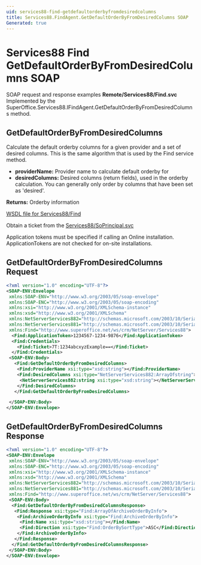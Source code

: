 ```yaml
---
uid: services88-find-getdefaultorderbyfromdesiredcolumns
title: Services88.FindAgent.GetDefaultOrderByFromDesiredColumns SOAP
Generated: true
---
```


# Services88 Find GetDefaultOrderByFromDesiredColumns SOAP

SOAP request and response examples **Remote/Services88/Find.svc**
Implemented by the <see cref="M:SuperOffice.Services88.IFindAgent.GetDefaultOrderByFromDesiredColumns">SuperOffice.Services88.IFindAgent.GetDefaultOrderByFromDesiredColumns</see> method.

## GetDefaultOrderByFromDesiredColumns

Calculate the default orderby columns for a given provider and a set of desired columns. This is the same algorithm that is used by the Find service method.

* **providerName:** Provider name to calculate default orderby for
* **desiredColumns:** Desired columns (return fields), used in the orderby calculation. You can generally only order by columns that have been set as 'desired'.

**Returns:** Orderby information


[WSDL file for Services88/Find](../Services88-Find.md)

Obtain a ticket from the [Services88/SoPrincipal.svc](../SoPrincipal/SoPrincipal.md)

Application tokens must be specified if calling an Online installation. ApplicationTokens are not checked for on-site installations.

## GetDefaultOrderByFromDesiredColumns Request

```xml
<?xml version="1.0" encoding="UTF-8"?>
<SOAP-ENV:Envelope
 xmlns:SOAP-ENV="http://www.w3.org/2003/05/soap-envelope"
 xmlns:SOAP-ENC="http://www.w3.org/2003/05/soap-encoding"
 xmlns:xsi="http://www.w3.org/2001/XMLSchema-instance"
 xmlns:xsd="http://www.w3.org/2001/XMLSchema"
 xmlns:NetServerServices882="http://schemas.microsoft.com/2003/10/Serialization/Arrays"
 xmlns:NetServerServices881="http://schemas.microsoft.com/2003/10/Serialization/"
 xmlns:Find="http://www.superoffice.net/ws/crm/NetServer/Services88">
  <Find:ApplicationToken>1234567-1234-9876</Find:ApplicationToken>
  <Find:Credentials>
    <Find:Ticket>7T:1234abcxyzExample==</Find:Ticket>
  </Find:Credentials>
 <SOAP-ENV:Body>
   <Find:GetDefaultOrderByFromDesiredColumns>
    <Find:ProviderName xsi:type="xsd:string"></Find:ProviderName>
    <Find:DesiredColumns xsi:type="NetServerServices882:ArrayOfstring">
     <NetServerServices882:string xsi:type="xsd:string"></NetServerServices882:string>
    </Find:DesiredColumns>
   </Find:GetDefaultOrderByFromDesiredColumns>

 </SOAP-ENV:Body>
</SOAP-ENV:Envelope>

```


## GetDefaultOrderByFromDesiredColumns Response

```xml
<?xml version="1.0" encoding="UTF-8"?>
<SOAP-ENV:Envelope
 xmlns:SOAP-ENV="http://www.w3.org/2003/05/soap-envelope"
 xmlns:SOAP-ENC="http://www.w3.org/2003/05/soap-encoding"
 xmlns:xsi="http://www.w3.org/2001/XMLSchema-instance"
 xmlns:xsd="http://www.w3.org/2001/XMLSchema"
 xmlns:NetServerServices882="http://schemas.microsoft.com/2003/10/Serialization/Arrays"
 xmlns:NetServerServices881="http://schemas.microsoft.com/2003/10/Serialization/"
 xmlns:Find="http://www.superoffice.net/ws/crm/NetServer/Services88">
 <SOAP-ENV:Body>
  <Find:GetDefaultOrderByFromDesiredColumnsResponse>
   <Find:Response xsi:type="Find:ArrayOfArchiveOrderByInfo">
    <Find:ArchiveOrderByInfo xsi:type="Find:ArchiveOrderByInfo">
     <Find:Name xsi:type="xsd:string"></Find:Name>
     <Find:Direction xsi:type="Find:OrderBySortType">ASC</Find:Direction>
    </Find:ArchiveOrderByInfo>
   </Find:Response>
  </Find:GetDefaultOrderByFromDesiredColumnsResponse>
 </SOAP-ENV:Body>
</SOAP-ENV:Envelope>

```

